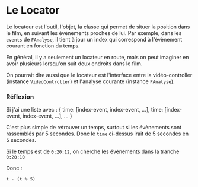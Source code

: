 # Le Locator

Le locateur est l'outil, l'objet, la classe qui permet de situer la position dans le film, en suivant les évènements proches de lui. Par exemple, dans les `events` de `FAnalyse`, il tient à jour un index qui correspond à l'évènement courant en fonction du temps.

En général, il y a seulement un locateur en route, mais on peut imaginer en avoir plusieurs lorsqu'on suit deux endroits dans le film.

On pourrait dire aussi que le locateur est l'interface entre la vidéo-controller (instance `VideoController`) et l'analyse courante (instance `FAnalyse`).

### Réflexion

Si j'ai une liste avec :
    {
      time: [index-event, index-event, ...],
      time: [index-event, index-event, ...],
      ...
    }

C'est plus simple de retrouver un temps, surtout si les évènements sont rassemblés par 5 secondes. Donc le `time` ci-dessus irait de 5 secondes en 5 secondes.

Si le temps est de `0:20:12`, on cherche les évènements dans la tranche `0:20:10`

Donc :

    t - (t % 5)
